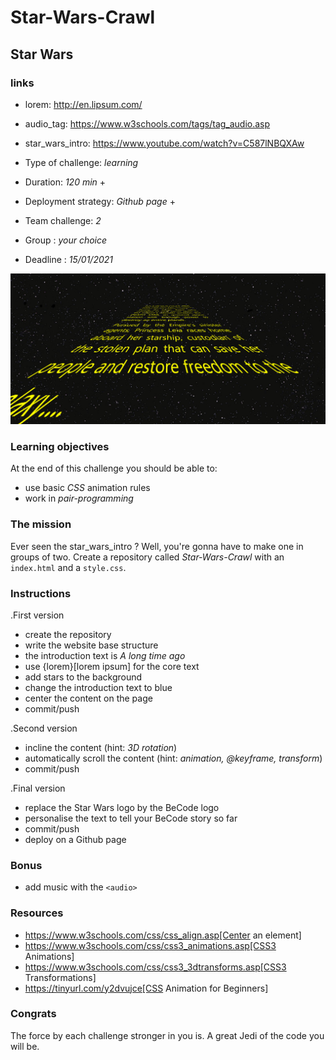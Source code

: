 # Star-Wars-Crawl

## Star Wars

### links
- lorem: http://en.lipsum.com/
- audio_tag: https://www.w3schools.com/tags/tag_audio.asp
- star_wars_intro: https://www.youtube.com/watch?v=C587lNBQXAw

- Type of challenge: *learning*
- Duration: *120 min* +
- Deployment strategy: *Github page* +
- Team challenge: *2*
- Group : *your choice*
- Deadline : *15/01/2021*

![star wars intro](https://raw.githubusercontent.com/DeceulaerAdrien/Star-Wars-Crawl/main/assets/img/Capture.PNG)


### Learning objectives

At the end of this challenge you should be able to:

- use basic *CSS* animation rules
- work in *pair-programming*


### The mission

Ever seen the star_wars_intro ? Well, you're gonna have to
make one in groups of two. Create a repository called _Star-Wars-Crawl_ with an
`index.html` and a `style.css`.

### Instructions

.First version
* create the repository
* write the website base structure
* the introduction text is _A long time ago_
* use {lorem}[lorem ipsum] for the core text
* add stars to the background
* change the introduction text to blue
* center the content on the page
* commit/push

.Second version
* incline the content (hint: _3D rotation_)
* automatically scroll the content (hint: _animation, @keyframe, transform_)
* commit/push

.Final version
* replace the Star Wars logo by the BeCode logo
* personalise the text to tell your BeCode story so far
* commit/push
* deploy on a Github page

### Bonus

* add music with the `<audio>`


### Resources 

* https://www.w3schools.com/css/css_align.asp[Center an element]
* https://www.w3schools.com/css/css3_animations.asp[CSS3 Animations]
* https://www.w3schools.com/css/css3_3dtransforms.asp[CSS3 Transformations]
* https://tinyurl.com/y2dvujce[CSS Animation for Beginners]


### Congrats

The force by each challenge stronger in you is. A great Jedi of the code you
will be.

![]()
